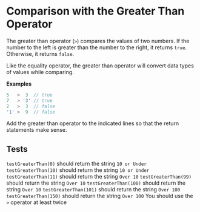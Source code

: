 # Comparison with the Greater Than Operator

The greater than operator (`>`) compares the values of two numbers. If the number to the left is greater than the number to the right, it returns `true`. Otherwise, it returns `false`.

Like the equality operator, the greater than operator will convert data types of values while comparing.

**Examples**

```javascript
5   >  3  // true
7   > '3' // true
2   >  3  // false
'1' >  9  // false

```

Add the greater than operator to the indicated lines so that the return statements make sense.

## Tests

`testGreaterThan(0)` should return the string `10 or Under`
`testGreaterThan(10)` should return the string `10 or Under`
`testGreaterThan(11)` should return the string `Over 10`
`testGreaterThan(99)` should return the string `Over 10`
`testGreaterThan(100)` should return the string `Over 10`
`testGreaterThan(101)` should return the string `Over 100`
`testGreaterThan(150)` should return the string `Over 100`
You should use the `>` operator at least twice